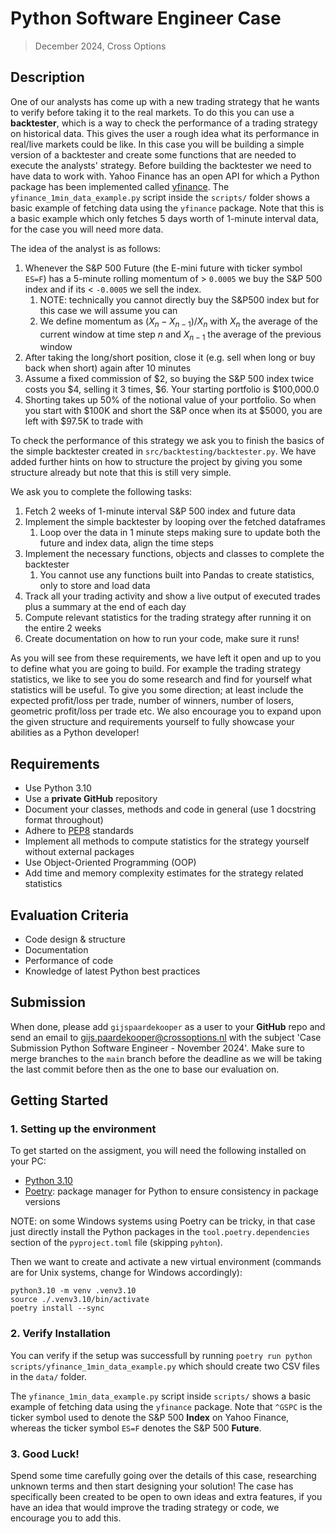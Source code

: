 # Python Software Engineer Case
> December 2024, Cross Options

## Description
One of our analysts has come up with a new trading strategy that he wants to verify before taking it to the real markets.
To do this you can use a **backtester**, which is a way to check the performance of a trading strategy on historical data.
This gives the user a rough idea what its performance in real/live markets could be like.
In this case you will be building a simple version of a backtester and create some functions that are needed to execute the analysts' strategy.
Before building the backtester we need to have data to work with. 
Yahoo Finance has an open API for which a Python package has been implemented called [yfinance](https://pypi.org/project/yfinance/).
The `yfinance_1min_data_example.py` script inside the `scripts/` folder shows a basic example of fetching data using the `yfinance` package.
Note that this is a basic example which only fetches 5 days worth of 1-minute interval data, for the case you will need more data.

The idea of the analyst is as follows:
1. Whenever the S&P 500 Future (the E-mini future with ticker symbol `ES=F`) has a 5-minute rolling momentum of > `0.0005` we buy the S&P 500 index and if its < `-0.0005` we sell the index.
   1. NOTE: technically you cannot directly buy the S&P500 index but for this case we will assume you can
   2. We define momentum as $(X_n - X_{n-1})/X_n$ with $X_n$ the average of the current window at time step $n$ and $X_{n-1}$ the average of the previous window
2. After taking the long/short position, close it (e.g. sell when long or buy back when short) again after 10 minutes
3. Assume a fixed commission of \$2, so buying the S&P 500 index twice costs you \$4, selling it 3 times, \$6. Your starting portfolio is $100,000.0
4. Shorting takes up 50% of the notional value of your portfolio. So when you start with \$100K and short the S&P once when its at \$5000, you are left with \$97.5K to trade with

To check the performance of this strategy we ask you to finish the basics of the simple backtester created in `src/backtesting/backtester.py`.
We have added further hints on how to structure the project by giving you some structure already but note that this is still very simple.

We ask you to complete the following tasks:
1. Fetch 2 weeks of 1-minute interval S&P 500 index and future data
2. Implement the simple backtester by looping over the fetched dataframes
   1. Loop over the data in 1 minute steps making sure to update both the future and index data, align the time steps
3. Implement the necessary functions, objects and classes to complete the backtester
   1. You cannot use any functions built into Pandas to create statistics, only to store and load data
4. Track all your trading activity and show a live output of executed trades plus a summary at the end of each day
5. Compute relevant statistics for the trading strategy after running it on the entire 2 weeks
6. Create documentation on how to run your code, make sure it runs!

As you will see from these requirements, we have left it open and up to you to define what you are going to build.
For example the trading strategy statistics, we like to see you do some research and find for yourself what statistics will be useful.
To give you some direction; at least include the expected profit/loss per trade, number of winners, number of losers, geometric profit/loss per trade etc.
We also encourage you to expand upon the given structure and requirements yourself to fully showcase your abilities as a Python developer!

## Requirements
- Use Python 3.10
- Use a **private GitHub** repository
- Document your classes, methods and code in general (use 1 docstring format throughout)
- Adhere to [PEP8](https://peps.python.org/pep-0008/) standards
- Implement all methods to compute statistics for the strategy yourself without external packages
- Use Object-Oriented Programming (OOP)
- Add time and memory complexity estimates for the strategy related statistics

## Evaluation Criteria
- Code design & structure
- Documentation
- Performance of code 
- Knowledge of latest Python best practices

## Submission
When done, please add `gijspaardekooper` as a user to your **GitHub** repo and send an email to gijs.paardekooper@crossoptions.nl with the subject 'Case Submission Python Software Engineer - November 2024'.
Make sure to merge branches to the `main` branch before the deadline as we will be taking the last commit before then as the one to base our evaluation on.

## Getting Started
### 1. Setting up the environment
To get started on the assigment, you will need the following installed on your PC:
- [Python 3.10](https://www.python.org/downloads/)
- [Poetry](https://python-poetry.org/docs/#installing-with-the-official-installer): package manager for Python to ensure consistency in package versions

NOTE: on some Windows systems using Poetry can be tricky, in that case just directly install the Python packages in the `tool.poetry.dependencies` section of the `pyproject.toml` file (skipping `pyhton`).

Then we want to create and activate a new virtual environment (commands are for Unix systems, change for Windows accordingly):
```shell
python3.10 -m venv .venv3.10
source ./.venv3.10/bin/activate
poetry install --sync
```

### 2. Verify Installation
You can verify if the setup was successfull by running `poetry run python scripts/yfinance_1min_data_example.py` which should create two CSV files in the `data/` folder.

The `yfinance_1min_data_example.py` script inside `scripts/` shows a basic example of fetching data using the `yfinance` package.
Note that `^GSPC` is the ticker symbol used to denote the S&P 500 **Index** on Yahoo Finance, whereas the ticker symbol `ES=F` denotes the S&P 500 **Future**.

### 3. Good Luck!
Spend some time carefully going over the details of this case, researching unknown terms and then start designing your solution!
The case has specifically been created to be open to own ideas and extra features, if you have an idea that would improve the trading strategy or code, we encourage you to add this.

